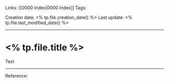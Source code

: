 Links: [[0000 Index|0000 Index]]
Tags:

Creation date: <% tp.file.creation_date() %>
Last update: <% tp.file.last_modified_date() %>

---
# <% tp.file.title %>
Text


---
Reference:
